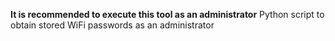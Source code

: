 **It is recommended to execute this tool as an administrator**
Python script to obtain stored WiFi passwords as an administrator 
